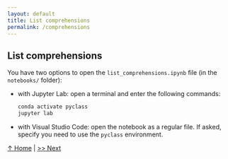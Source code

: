 ```yaml
---
layout: default
title: List comprehensions
permalink: /comprehensions
---
```


## List comprehensions

You have two options to open the `list_comprehensions.ipynb` file (in the `notebooks/` folder):

- with Jupyter Lab: open a terminal and enter the following commands:

  ```bash
  conda activate pyclass
  jupyter lab
  ```

- with Visual Studio Code: open the notebook as a regular file. If asked, specify you need to use the `pyclass` environment.

[↑ Home](.) \| [>> Next](pandas_iterate)
